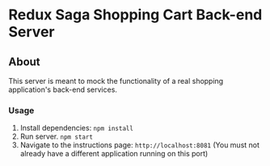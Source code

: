 # Redux Saga Shopping Cart Back-end Server

## About
This server is meant to mock the functionality of a real shopping application's back-end services.

### Usage
1. Install dependencies: `npm install`
2. Run server. `npm start`
3. Navigate to the instructions page: `http://localhost:8081` (You must not already have a different application running on this port)

